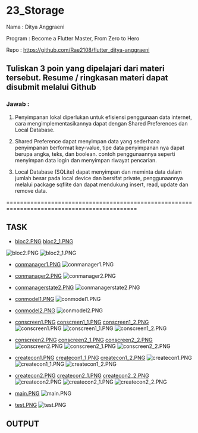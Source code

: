 # 23_Storage

Nama : Ditya Anggraeni

Program : Become a Flutter Master, From Zero to Hero

Repo : https://github.com/Rae2108/flutter_ditya-anggraeni

## Tuliskan 3 poin yang dipelajari dari materi tersebut. Resume / ringkasan materi dapat disubmit melalui Github

### Jawab : 

1. Penyimpanan lokal diperlukan untuk efisiensi penggunaan data internet, cara mengimplementasikannya dapat dengan Shared Preferences dan Local Database.

2. Shared Preference dapat menyimpan data yang sederhana penyimpanan berformat key-value, tipe data penyimpanan nya dapat berupa angka, teks, dan boolean. contoh penggunaannya seperti menyimpan data login dan menyimpan riwayat pencarian.

3. Local Database (SQLite) dapat menyimpan dan meminta data dalam jumlah besar pada local device dan bersifat private, penggunaannya melalui package sqflite dan dapat mendukung insert, read, update dan remove data. 


============================================================================================

## TASK

- [bloc2.PNG](./Screenshots/bloc2.PNG) [bloc2_1.PNG](./Screenshots/bloc2_1.PNG)

![bloc2.PNG](./Screenshots/bloc2.PNG) ![bloc2_1.PNG](./Screenshots/bloc2_1.PNG)

- [conmanager1.PNG](./Screenshots/conmanager1.PNG)
![conmanager1.PNG](./Screenshots/conmanager1.PNG)

- [conmanager2.PNG](./Screenshots/conmanager2.PNG)
![conmanager2.PNG](./Screenshots/conmanager2.PNG)

- [conmanagerstate2.PNG](./Screenshots/conmanagerstate2.PNG)
![conmanagerstate2.PNG](./Screenshots/conmanagerstate2.PNG)

- [conmodel1.PNG](./Screenshots/conmodel1.PNG)
![conmodel1.PNG](./Screenshots/conmodel1.PNG)

- [conmodel2.PNG](./Screenshots/conmodel2.PNG)
![conmodel2.PNG](./Screenshots/conmodel2.PNG)

- [conscreen1.PNG](./Screenshots/conscreen1.PNG) [conscreen1_1.PNG](./Screenshots/conscreen1_1.PNG) [conscreen1_2.PNG](./Screenshots/conscreen1_2.PNG)
![conscreen1.PNG](./Screenshots/conscreen1.PNG) ![conscreen1_1.PNG](./Screenshots/conscreen1_1.PNG) ![conscreen1_2.PNG](./Screenshots/conscreen1_2.PNG)

- [conscreen2.PNG](./Screenshots/conscreen2.PNG) [conscreen2_1.PNG](./Screenshots/conscreen2_1.PNG) [conscreen2_2.PNG](./Screenshots/conscreen2_2.PNG)
![conscreen2.PNG](./Screenshots/conscreen2.PNG) ![conscreen2_1.PNG](./Screenshots/conscreen2_1.PNG) ![conscreen2_2.PNG](./Screenshots/conscreen2_2.PNG)

- [createcon1.PNG](./Screenshots/createcon1.PNG) [createcon1_1.PNG](./Screenshots/createcon1_1.PNG) [createcon1_2.PNG](./Screenshots/createcon1_2.PNG)
![createcon1.PNG](./Screenshots/createcon1.PNG) ![createcon1_1.PNG](./Screenshots/createcon1_1.PNG) ![createcon1_2.PNG](./Screenshots/createcon1_2.PNG)

- [createcon2.PNG](./Screenshots/createcon2.PNG) [createcon2_1.PNG](./Screenshots/createcon2_1.PNG) [createcon2_2.PNG](./Screenshots/createcon2_2.PNG)
![createcon2.PNG](./Screenshots/createcon2.PNG) ![createcon2_1.PNG](./Screenshots/createcon2_1.PNG) ![createcon2_2.PNG](./Screenshots/createcon2_2.PNG)

- [main.PNG](./Screenshots/main.PNG)
![main.PNG](./Screenshots/main.PNG)

- [test.PNG](./Screenshots/test.PNG)
![test.PNG](./Screenshots/test.PNG)


## OUTPUT